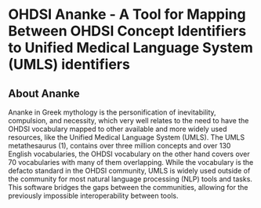 # OHDSI Ananke - A Tool for Mapping Between OHDSI Concept Identifiers to Unified Medical Language System (UMLS) identifiers

## About Ananke
Ananke in Greek mythology is the personification of inevitability, compulsion, and necessity, which very well relates to the need to have the OHDSI vocabulary mapped to other available and more widely used resources, like the Unified Medical Language System (UMLS). The UMLS metathesaurus (1), contains over three million concepts and over 130 English vocabularies, the OHDSI vocabulary on the other hand covers over 70 vocabularies with many of them overlapping. While the vocabulary is the defacto standard in the OHDSI community, UMLS is widely used outside of the community for most natural language processing (NLP) tools and tasks. This software  bridges the gaps between the communities, allowing for the previously impossible interoperability between tools.